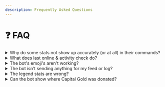 ```yaml
---
description: Frequently Asked Questions
---
```


# ❓ FAQ



<details>

<summary>Why do some stats not show up accurately (or at all) in their commands?</summary>

ClashKing can only get this info if the clan is tracked, which can be done by linking a clan to a  server with `/addclan`. This is because this info is not given by the API and it's not feasible or possible to track millions of clans arbitrarily (for more detailed things at least).

</details>

<details>

<summary>What does last online &#x26; activity check do?</summary>

check for changes in the following to detect when a player was last online:

* name change
* attack win
* raid attack
* clan capital donation
* war attack
* cc donation
* war star gain
* war preference change
* obstacle removed
* builder base trophy change
* gold pass points earned
* clan games points earned
* gold, elixir, or DE looted

Each tracking period (approx 3 mins) that one of these is found, +1 is added to activity score

</details>

<details>

<summary>The bot's emoji's aren't working?</summary>

The server _@everyone_ role has to have the “use external emojis” permission.

</details>

<details>

<summary>The bot isn’t sending anything for my feed or log?</summary>

* Use `/setup list` and confirm it is (still) set up
* Give it some time, up to 10 minutes after an event has happened in game - due to looping and api cache times (especially on the first time a clan has been set up)
* Check your channel/bot permissions, especially if you did not give ClashKing admin. _If you did not give the bot admin privileges, we do not provide support to fix your permissions._

</details>

<details>

<summary>The legend stats are wrong?</summary>

Well it depends - It helps to understand deeper how this bot works. As mentioned above, there can be errors because the api doesn’t directly give legends stats. \
\
This bot works by checking player's trophies non-stop. If the trophies go up, it’s an attack. If they go down, it’s a defense. Sounds good, except, the api doesn’t update _immediately_ - it can take up to 5 minutes. In those few minutes, the trophies (how we’re checking hits/defenses) could change in a few ways that can trip up the bot. \
\
1\. Two attacks in a short time frame - in this case you will see stats like +68. That’s 2 hits, and it’s 100% accurate for all intents & purposes. \
2\. Two defenses happen at same time, same as above but something like -68. \
3\. Where we can get some inaccuracy, a defense & attack happen at same time. You may get something like +4, if a +30 attack and -26 defense happen at same time. \
\
Always- the net gain/loss for the day will be accurate.

</details>

<details>

<summary>Can the bot show where Capital Gold was donated?</summary>

No, the API does not provide this information for ClashKing to be able to share

</details>

